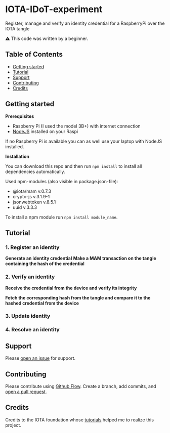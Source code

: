 # IOTA-IDoT-experiment
Register, manage and verify an identity credential for a RaspberryPi over the IOTA tangle 

:warning: This code was written by a beginner. 

## Table of Contents

- [Getting started](#getting-started)
- [Tutorial](#tutorial)
- [Support](#support)
- [Contributing](#contributing)
- [Credits](#credits)

## Getting started

**Prerequisites**

- Raspberry Pi (I used the model 3B+) with internet connection
- [NodeJS](https://nodejs.org/en/) installed on your Raspi

If no Raspberry Pi is available you can as well use your laptop with NodeJS installed.

**Installation**

You can download this repo and then run ```npm install``` to install all dependencies automatically. 

Used npm-modules (also visible in package.json-file):
- @iota/mam v.0.7.3
- crypto-js v.3.1.9-1
- jsonwebtoken v.8.5.1
- uuid v.3.3.3

To install a npm module run ```npm install module_name```.

## Tutorial

### 1. Register an identity

**Generate an identity credential**
**Make a MAM transaction on the tangle containing the hash of the credential**

### 2. Verify an identity

**Receive the credential from the device and verify its integrity**

**Fetch the corresponding hash from the tangle and compare it to the hashed credential from the device**

### 3. Update identity 

### 4. Resolve an identity

## Support

Please [open an issue](https://github.com/flooji/IOTA-Raspberry-API/issues/new) for support.

## Contributing

Please contribute using [Github Flow](https://guides.github.com/introduction/flow/). Create a branch, add commits, and [open a pull request](https://github.com/flooji/IOTA-Raspberry-API/compare/).

## Credits

Credits to the IOTA foundation whose [tutorials](https://docs.iota.org/docs/client-libraries/0.1/mam/js/create-restricted-channel) helped me to realize this project.

